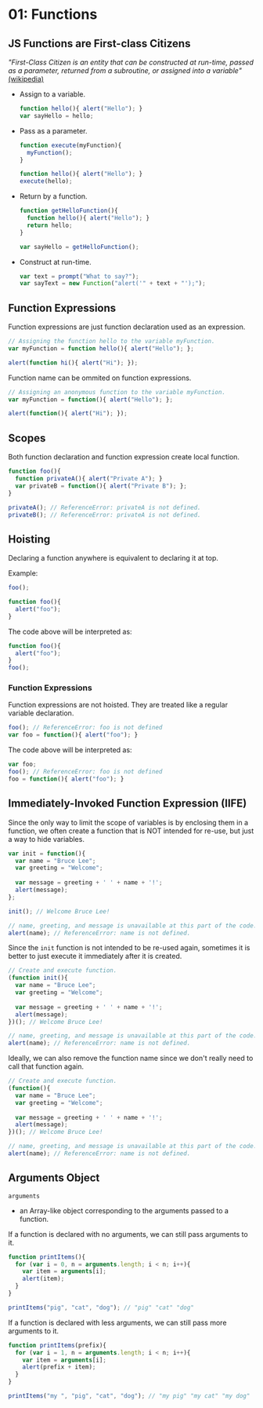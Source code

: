 # 01: Functions

## JS Functions are First-class Citizens

*"First-Class Citizen is an entity that can be constructed at run-time, passed as a parameter, returned from a subroutine, or assigned into a variable"* [(wikipedia)](https://en.wikipedia.org/wiki/First-class_citizen)

- Assign to a variable.

  ```js
  function hello(){ alert("Hello"); }
  var sayHello = hello;
  ```
  
- Pass as a parameter.

  ```js
  function execute(myFunction){
    myFunction();
  }
  
  function hello(){ alert("Hello"); }
  execute(hello);
  ```

- Return by a function.

  ```js
  function getHelloFunction(){ 
    function hello(){ alert("Hello"); }
    return hello;
  }
  
  var sayHello = getHelloFunction();
  ```

- Construct at run-time.

  ```js
  var text = prompt("What to say?");
  var sayText = new Function("alert('" + text + "');");
  ```

## Function Expressions

Function expressions are just function declaration used as an expression.
```js
// Assigning the function hello to the variable myFunction.
var myFunction = function hello(){ alert("Hello"); };

alert(function hi(){ alert("Hi"); });
```

Function name can be ommited on function expressions.
```js
// Assigning an anonymous function to the variable myFunction.
var myFunction = function(){ alert("Hello"); };

alert(function(){ alert("Hi"); });
```

## Scopes

Both function declaration and function expression create local function.

```js
function foo(){
  function privateA(){ alert("Private A"); }
  var privateB = function(){ alert("Private B"); };
}

privateA(); // ReferenceError: privateA is not defined.
privateB(); // ReferenceError: privateA is not defined.

```

## Hoisting

Declaring a function anywhere is equivalent to declaring it at top.

Example:
```js
foo();

function foo(){
  alert("foo");
}
```

The code above will be interpreted as:
```js
function foo(){
  alert("foo");
}
foo();
```

### Function Expressions

Function expressions are not hoisted. They are treated like a regular variable declaration.
```js
foo(); // ReferenceError: foo is not defined
var foo = function(){ alert("foo"); }
```

The code above will be interpreted as:
```js
var foo;
foo(); // ReferenceError: foo is not defined
foo = function(){ alert("foo"); }
```

## Immediately-Invoked Function Expression (IIFE)

Since the only way to limit the scope of variables is by enclosing them in a function, we often create a function that is NOT intended for re-use, but just a way to hide variables.

```js
var init = function(){
  var name = "Bruce Lee";
  var greeting = "Welcome";
  
  var message = greeting + ' ' + name + '!';
  alert(message);
};

init(); // Welcome Bruce Lee!

// name, greeting, and message is unavailable at this part of the code.
alert(name); // ReferenceError: name is not defined.
``` 

Since the `init` function is not intended to be re-used again, sometimes it is better to just execute it immediately after it is created.

```js
// Create and execute function.
(function init(){ 
  var name = "Bruce Lee";
  var greeting = "Welcome";
  
  var message = greeting + ' ' + name + '!';
  alert(message);
})(); // Welcome Bruce Lee!

// name, greeting, and message is unavailable at this part of the code.
alert(name); // ReferenceError: name is not defined.
```

Ideally, we can also remove the function name since we don't really need to call that function again.

```js
// Create and execute function.
(function(){ 
  var name = "Bruce Lee";
  var greeting = "Welcome";
  
  var message = greeting + ' ' + name + '!';
  alert(message);
})(); // Welcome Bruce Lee!

// name, greeting, and message is unavailable at this part of the code.
alert(name); // ReferenceError: name is not defined.
```

## Arguments Object

`arguments`
  - an Array-like object corresponding to the arguments passed to a function.

If a function is declared with no arguments, we can still pass arguments to it.
```js
function printItems(){
  for (var i = 0, n = arguments.length; i < n; i++){
    var item = arguments[i];
    alert(item);
  }
}

printItems("pig", "cat", "dog"); // "pig" "cat" "dog"
```

If a function is declared with less arguments, we can still pass more arguments to it.

```js
function printItems(prefix){
  for (var i = 1, n = arguments.length; i < n; i++){
    var item = arguments[i];
    alert(prefix + item);
  }
}

printItems("my ", "pig", "cat", "dog"); // "my pig" "my cat" "my dog"
```
